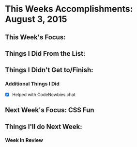 # This Weeks Accomplishments: August 3, 2015

## This Week's Focus:

## Things I Did From the List:


## Things I Didn't Get to/Finish:


### Additional Things I Did

- [x] Helped with CodeNewbies chat

## Next Week's Focus: CSS Fun

## Things I'll do Next Week:

### Week in Review
